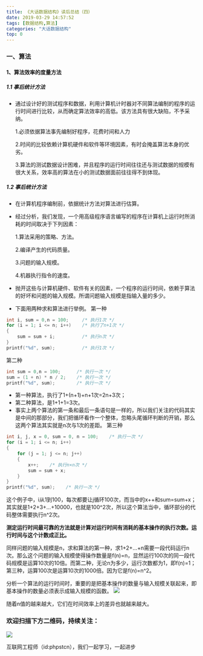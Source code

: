 ```yaml
---
title: 《大话数据结构》读后总结（四）
date: 2019-03-29 14:57:52
tags: [数据结构,算法]
categories: "大话数据结构"
top: 0
---
```

### 一、算法
#### 1、算法效率的度量方法
##### 1.1 事后统计方法
- 通过设计好的测试程序和数据，利用计算机计时器对不同算法编制的程序的运行时间进行比较，从而确定算法效率的高低。该方法具有很大缺陷，不予采纳。

  1.必须依据算法事先编制好程序，花费时间和人力
  
  2.时间的比较依赖计算机硬件和软件等环境因素，有时会掩盖算法本身的优劣。
  
  3.算法的测试数据设计困难，并且程序的运行时间往往还与测试数据的规模有很大关系，效率高的算法在小的测试数据面前往往得不到体现。
##### 1.2 事后统计方法
- 在计算机程序编制前，依据统计方法对算法进行估算。
- 经过分析，我们发现，一个用高级程序语言编写的程序在计算机上运行时所消耗的时间取决于下列因素： 

  1.算法采用的策略、方法。 
  
  2.编译产生的代码质量。 
  
  3.问题的输入规模。 
  
  4.机器执行指令的速度。
- 抛开这些与计算机硬件、软件有关的因素，一个程序的运行时间，依赖于算法的好坏和问题的输入规模。所谓问题输入规模是指输入量的多少。
- 下面用两种求和算法进行举例。
第一种
```c
int i, sum = 0,n = 100;     /* 执行1次 */
for (i = 1; i <= n; i++)    /* 执行了n+1次 */
{
    sum = sum + i;          /* 执行n次 */
}
printf("%d", sum);          /* 执行1次 */
```
第二种
```c
int sum = 0,n = 100;      /* 执行一次 */
sum = (1 + n) * n / 2;    /* 执行一次 */
printf("%d", sum);        /* 执行一次 */
```
- 第一种算法，执行了1+(n+1)+n+1次=2n+3次；
- 第二种算法，是1+1+1=3次。
- 事实上两个算法的第一条和最后一条语句是一样的，所以我们关注的代码其实是中间的那部分，我们把循环看作一个整体，忽略头尾循环判断的开销，那么这两个算法其实就是n次与1次的差距。
第三种
```c
int i, j, x = 0, sum = 0, n = 100;    /* 执行一次 */
for (i = 1; i <= n; i++)
{
    for (j = 1; j <= n; j++)
    {
        x++;    /* 执行n×n次 */
        sum = sum + x;
    }
}
printf("%d", sum);    /* 执行一次 */
```
这个例子中，i从1到100，每次都要让j循环100次，而当中的x++和sum=sum+x；其实就是1+2+3+...+10000，也就是100^2次，所以这个算法当中，循环部分的代码整体需要执行n^2次。

**测定运行时间最可靠的方法就是计算对运行时间有消耗的基本操作的执行次数。运行时间与这个计数成正比。**

同样问题的输入规模是n，求和算法的第一种，求1+2+...+n需要一段代码运行n次。那么这个问题的输入规模使得操作数量是f(n)=n，显然运行100次的同一段代码规模是运算10次的10倍。而第二种，无论n为多少，运行次数都为1，即f(n)=1；第三种，运算100次是运算10次的1000倍。因为它是f(n)=n^2。

分析一个算法的运行时间时，重要的是把基本操作的数量与输入规模关联起来，即基本操作的数量必须表示成输入规模的函数。
![](http://ww1.sinaimg.cn/large/a616b9a4gy1g4y0b9w2s3j20w00icjry.jpg)

随着n值的越来越大，它们在时间效率上的差异也就越来越大。

### 欢迎扫描下方二维码，持续关注：
![](http://ww1.sinaimg.cn/large/a616b9a4gy1g4xzv954a4j20760763yo.jpg)

互联网工程师（id:phpstcn），我们一起学习，一起进步

